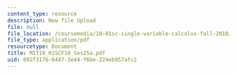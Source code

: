 ```yaml
---
content_type: resource
description: New file Upload
file: null
file_location: /coursemedia/18-01sc-single-variable-calculus-fall-2010/892f317b64473e44f6be224eb957afc2_MIT18_01SCF10_Ses25a.pdf
file_type: application/pdf
resourcetype: Document
title: MIT18_01SCF10_Ses25a.pdf
uid: 892f317b-6447-3e44-f6be-224eb957afc2
---
```

